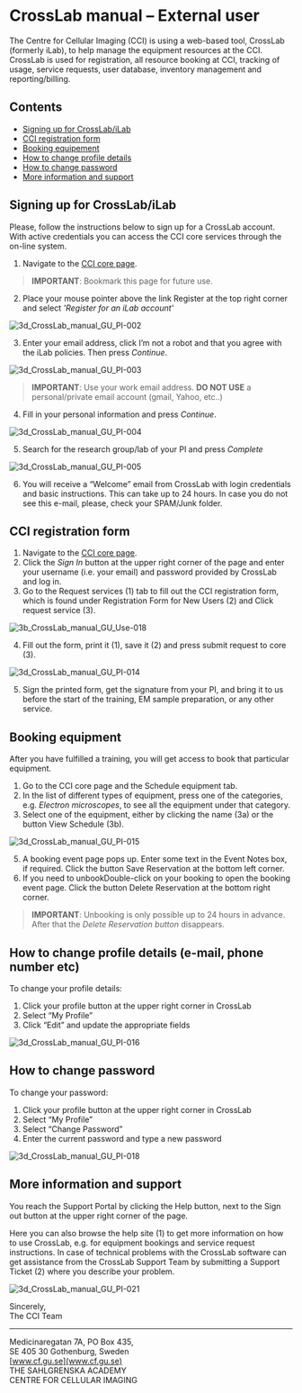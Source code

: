 # CrossLab manual – External user

The Centre for Cellular Imaging (CCI) is using a web-based tool, CrossLab (formerly iLab), to help manage the equipment resources at the CCI. CrossLab is used for registration, all resource booking at CCI, tracking of usage, service requests, user database, inventory management and reporting/billing.

## Contents

- [Signing up for CrossLab/iLab](#signing-up-for-crosslabilab)
- [CCI registration form](#cci-registration-form)
- [Booking equipement](#booking-equipment)
- [How to change profile details](#how-to-change-profile-details-e-mail-phone-number-etc)
- [How to change password](#how-to-change-password)
- [More information and support](#more-information-and-support)

## Signing up for CrossLab/iLab

Please, follow the instructions below to sign up for a CrossLab account. With active credentials you can access the CCI core services through the on-line system.

1. Navigate to the [CCI core page](https://gothenburg.corefacilities.org/service_center/show_external/3429).

> **IMPORTANT**: Bookmark this page for future use.

2. Place your mouse pointer above the link Register at the top right corner and select *'Register for an iLab account'*

![3d_CrossLab_manual_GU_PI-002](assets/3d_CrossLab_manual_Extern/3d_CrossLab_manual_Extern-002.jpg)

3. Enter your email address, click I’m not a robot and that you agree with the iLab policies. Then press *Continue*.

![3d_CrossLab_manual_GU_PI-003](assets/3d_CrossLab_manual_Extern/3d_CrossLab_manual_Extern-003.png)

> **IMPORTANT**: Use your work email address. **DO NOT USE** a personal/private email account (gmail, Yahoo, etc..)

4. Fill in your personal information and press *Continue*.

![3d_CrossLab_manual_GU_PI-004](assets/3d_CrossLab_manual_Extern/3d_CrossLab_manual_Extern-004.png)

5. Search for the research group/lab of your PI and press *Complete*

![3d_CrossLab_manual_GU_PI-005](assets/3d_CrossLab_manual_Extern/3d_CrossLab_manual_Extern-005.png)

6. You will receive a “Welcome” email from CrossLab with login credentials and basic instructions. This can take up to 24 hours. In case you do not see this e-mail, please, check your SPAM/Junk folder.

## CCI registration form

1. Navigate to the [CCI core page](https://gothenburg.corefacilities.org/service_center/show_external/3429).
2. Click the *Sign In* button at the upper right corner of the page and enter your username (i.e. your email) and password provided by CrossLab and log in.
3. Go to the Request services (1) tab to fill out the CCI registration form, which is found under Registration Form for New Users (2) and Click request service (3).

![3b_CrossLab_manual_GU_Use-018](assets/3d_CrossLab_manual_Extern/3b_CrossLab_manual_GU_Use-018.jpg)

4. Fill out the form, print it (1), save it (2) and press submit request to core (3).

![3d_CrossLab_manual_GU_PI-014](assets/3d_CrossLab_manual_Extern/3d_CrossLab_manual_Extern-014.jpg)

5. Sign the printed form, get the signature from your PI, and bring it to us before the start of the training, EM sample preparation, or any other service.

## Booking equipment

After you have fulfilled a training, you will get access to book that particular equipment.

1. Go to the CCI core page and the Schedule equipment tab. 
2. In the list of different types of equipment, press one of the categories, e.g. *Electron microscopes*, to see all the equipment under that category.
3. Select one of the equipment, either by clicking the name (3a) or the button View 
Schedule (3b).

![3d_CrossLab_manual_GU_PI-015](assets/3d_CrossLab_manual_Extern/3d_CrossLab_manual_Extern-015.jpg)

5. A booking event page pops up. Enter some text in the Event Notes box, if required. Click the button Save Reservation at the bottom left corner.
6. If you need to unbookDouble-click on your booking to open the booking event page. Click the button Delete Reservation at the bottom right corner.

> **IMPORTANT**: Unbooking is only possible up to 24 hours in advance. After that the *Delete Reservation button* disappears.

## How to change profile details (e-mail, phone number etc)

To change your profile details:

1. Click your profile button at the upper right corner in CrossLab
2. Select “My Profile”
3. Click “Edit” and update the appropriate fields

![3d_CrossLab_manual_GU_PI-016](assets/3d_CrossLab_manual_Extern/3d_CrossLab_manual_Extern-016.png)

## How to change password

To change your password:

1. Click your profile button at the upper right corner in CrossLab
2. Select “My Profile”
3. Select “Change Password”
4. Enter the current password and type a new password

![3d_CrossLab_manual_GU_PI-018](assets/3d_CrossLab_manual_Extern/3d_CrossLab_manual_Extern-018.png)

## More information and support

You reach the Support Portal by clicking the Help button, next to the Sign out button at the upper right corner of the page.

Here you can also browse the help site (1) to get more information on how to use CrossLab, e.g. for equipment bookings and service request instructions.
In case of technical problems with the CrossLab software can get assistance from the CrossLab Support Team by submitting a Support Ticket (2) where you describe your problem.

![3d_CrossLab_manual_GU_PI-021](assets/3d_CrossLab_manual_Extern/3d_CrossLab_manual_Extern-021.png)

Sincerely,  
The CCI Team

---
Medicinaregatan 7A, PO Box 435,  
SE 405 30 Gothenburg, Sweden  
[www.cf.gu.se](www.cf.gu.se)  
THE SAHLGRENSKA ACADEMY  
CENTRE FOR CELLULAR IMAGING
